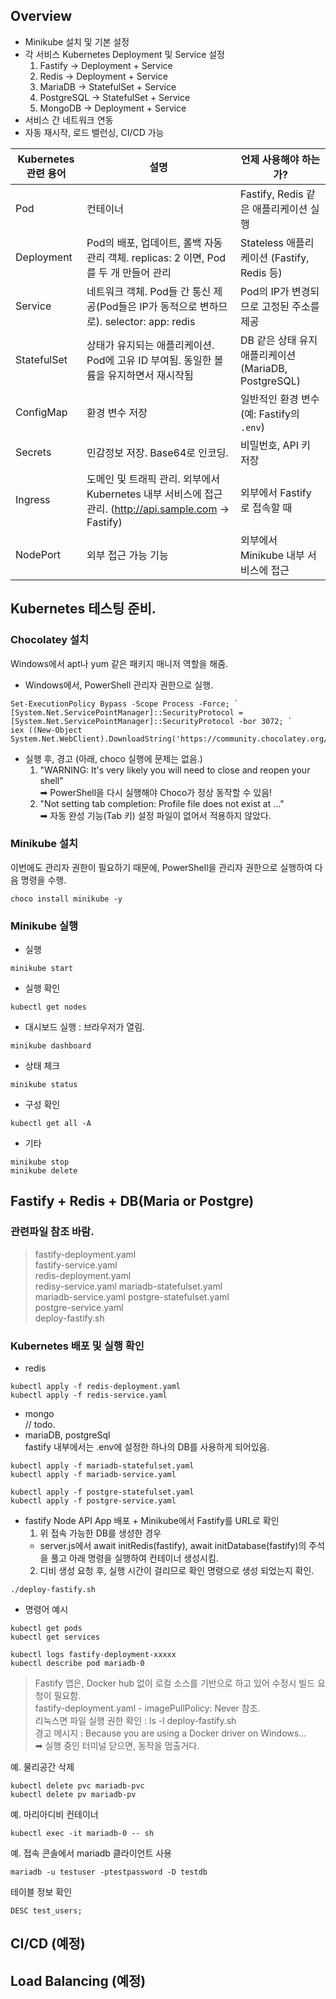 ## Overview

- Minikube 설치 및 기본 설정
- 각 서비스 Kubernetes Deployment 및 Service 설정
  1. Fastify → Deployment + Service
  2. Redis → Deployment + Service
  3. MariaDB → StatefulSet + Service
  4. PostgreSQL → StatefulSet + Service
  5. MongoDB → Deployment + Service
- 서비스 간 네트워크 연동
- 자동 재시작, 로드 밸런싱, CI/CD 가능

| Kubernetes 관련 용어 | 설명                                                                                                  | 언제 사용해야 하는가?                                |
| -------------------- | ----------------------------------------------------------------------------------------------------- | ---------------------------------------------------- |
| Pod                  | 컨테이너                                                                                              | Fastify, Redis 같은 애플리케이션 실행                |
| Deployment           | Pod의 배포, 업데이트, 롤백 자동 관리 객체. replicas: 2 이면, Pod를 두 개 만들어 관리                  | Stateless 애플리케이션 (Fastify, Redis 등)           |
| Service              | 네트워크 객체. Pod들 간 통신 제공(Pod들은 IP가 동적으로 변하므로). selector: app: redis               | Pod의 IP가 변경되므로 고정된 주소를 제공             |
| StatefulSet          | 상태가 유지되는 애플리케이션. Pod에 고유 ID 부여됨. 동일한 볼륨을 유지하면서 재시작됨                 | DB 같은 상태 유지 애플리케이션 (MariaDB, PostgreSQL) |
| ConfigMap            | 환경 변수 저장                                                                                        | 일반적인 환경 변수 (예: Fastify의 `.env`)            |
| Secrets              | 민감정보 저장. Base64로 인코딩.                                                                       | 비밀번호, API 키 저장                                |
| Ingress              | 도메인 및 트래픽 관리. 외부에서 Kubernetes 내부 서비스에 접근 관리. (http://api.sample.com → Fastify) | 외부에서 Fastify로 접속할 때                         |
| NodePort             | 외부 접근 가능 기능                                                                                   | 외부에서 Minikube 내부 서비스에 접근                 |

## Kubernetes 테스팅 준비.

### Chocolatey 설치

Windows에서 apt나 yum 같은 패키지 매니저 역할을 해줌.

- Windows에서, PowerShell 관리자 권한으로 실행.

```
Set-ExecutionPolicy Bypass -Scope Process -Force; `
[System.Net.ServicePointManager]::SecurityProtocol = [System.Net.ServicePointManager]::SecurityProtocol -bor 3072; `
iex ((New-Object System.Net.WebClient).DownloadString('https://community.chocolatey.org/install.ps1'))
```

- 실행 후, 경고 (아래, choco 실행에 문제는 없음.)
  1. "WARNING: It's very likely you will need to close and reopen your shell"  
     ➡ PowerShell을 다시 실행해야 Choco가 정상 동작할 수 있음!
  2. "Not setting tab completion: Profile file does not exist at ..."  
     ➡ 자동 완성 기능(Tab 키) 설정 파일이 없어서 적용하지 않았다.

### Minikube 설치

이번에도 관리자 권한이 필요하기 때문에, PowerShell을 관리자 권한으로 실행하여 다음 명령을 수행.

```
choco install minikube -y
```

### Minikube 실행

- 실행

```
minikube start
```

- 실행 확인

```
kubectl get nodes
```

- 대시보드 실행 : 브라우저가 열림.

```
minikube dashboard
```

- 상태 체크

```
minikube status
```

- 구성 확인

```
kubectl get all -A
```

- 기타

```
minikube stop
minikube delete
```

## Fastify + Redis + DB(Maria or Postgre)

### 관련파일 참조 바람.

> fastify-deployment.yaml  
> fastify-service.yaml  
> redis-deployment.yaml  
> redisy-service.yaml
> mariadb-statefulset.yaml  
> mariadb-service.yaml
> postgre-statefulset.yaml  
> postgre-service.yaml  
> deploy-fastify.sh

### Kubernetes 배포 및 실행 확인

- redis

```
kubectl apply -f redis-deployment.yaml
kubectl apply -f redis-service.yaml
```

- mongo  
  // todo.
- mariaDB, postgreSql  
  fastify 내부에서는 .env에 설정한 하나의 DB를 사용하게 되어있음.

```
kubectl apply -f mariadb-statefulset.yaml
kubectl apply -f mariadb-service.yaml

kubectl apply -f postgre-statefulset.yaml
kubectl apply -f postgre-service.yaml
```

- fastify Node API App 배포 + Minikube에서 Fastify를 URL로 확인
  1. 위 접속 가능한 DB를 생성한 경우
  - server.js에서 await initRedis(fastify), await initDatabase(fastify)의 주석을 풀고 아래 명령을 실행하여 컨테이너 생성시킴.
  2. 디비 생성 요청 후, 실행 시간이 걸리므로 확인 명령으로 생성 되었는지 확인.

```
./deploy-fastify.sh
```

- 명령어 예시

```
kubectl get pods
kubectl get services

kubectl logs fastify-deployment-xxxxx
kubectl describe pod mariadb-0
```

> Fastify 앱은, Docker hub 없이 로컬 소스를 기반으로 하고 있어 수정시 빌드 요청이 필요함.  
> fastify-deployment.yaml - imagePullPolicy: Never 참조.  
> 리눅스면 파일 실행 권한 확인 : ls -l deploy-fastify.sh  
> 경고 메시지 : Because you are using a Docker driver on Windows...  
>  ➡ 실행 중인 터미널 닫으면, 동작을 멈출거다.

예. 물리공간 삭제

```
kubectl delete pvc mariadb-pvc
kubectl delete pv mariadb-pv
```

예. 마리아디비 컨테이너

```
kubectl exec -it mariadb-0 -- sh
```

예. 접속 콘솔에서 mariadb 클라이언트 사용

```
mariadb -u testuser -ptestpassword -D testdb
```

테이블 정보 확인

```
DESC test_users;
```

## CI/CD (예정)

## Load Balancing (예정)
